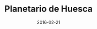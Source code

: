 ---
layout: post
categories: day-by-day
date: 2016-02-21
title: Planetario de Huesca
image: /images/blog/thumbnails/2016-02-21-planetario-de-huesca.jpg
fullimage: /images/blog/2016-02-21-planetario-de-huesca.jpg
---